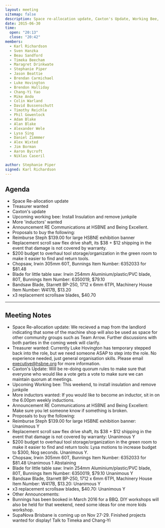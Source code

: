 ```yaml
---
layout: meeting
sitemap: false
description: Space re-allocation update, Caxton's Update, Working Bee, Treasurer Wanted
date: 2015-06-30
time:
  open: "20:13"
  close: "20:42"
members:
  - Karl Richardson
  - Sven Hanzka
  - Beau Sandford
  - Timeka Beecham
  - Maragret Drinkwate
  - Stephanie Piper
  - Jason Beattie
  - Brendan Carmichael
  - Luke Hovington
  - Brendon Halliday
  - Chang-Yi Yao
  - Mike Ando
  - Colin Warland
  - David Bussenschutt
  - Timothy Reichle
  - Phil Gowenlock
  - Adam Blake
  - Alan Blake
  - Alexander Wele
  - Lysa Sing
  - Daniel Zimmmer
  - Alex Wixted
  - Jim Borman 
  - Aaron Bycroft
  - Niklas Caseril

author: Stephanie Piper
signed: Karl Richardson
---
```


## Agenda

  - Space Re-allocation update
  - Treasurer wanted
  - Caxton's update
  - Upcoming working bee: Install Insulation and remove junkpile
  - More 'inductors' wanted
  - Announcement RE Communications at HSBNE and Being Excellent.
  - Proposals to buy the following:
  - Reimburse Steph $139.00 for large HSBNE exhibition banner 
  - Replacement scroll saw flex drive shaft, its $38 + $12 shipping in the event that damage is not covered by warranty.
  - $200 budget to overhaul tool storage/organization in the green room to make it easier to find and return tools. 
  - Chopsaw, Irwin 305mm 60T, Bunnings Item Number: 6352033 for $81.48 
  - Blade for little table saw: Irwin 254mm Aluminium/plastic/PVC blade, 80T, Bunnings Item Number: 6350019, $79.10 
  - Bandsaw Blade, Starrett BP-250, 1712 x 6mm 6TPI, Machinery House Item Number: W417B, $13.20  
  - x3 replacement scrollsaw blades, $40.70  

---

## Meeting Notes

  - Space Re-allocation update: We recieved a map from the landlord indicating that some of the machine shop will also be used as space for other community groups such as Team Arrow. Further discussions with both parties in the coming week will clarify. 
  - Treasurer wanted: Currently Luke Hovington has temporary stepped back into the role, but we need someone ASAP to step into the role.  No experience needed, just general organisation skills.  Please email executive@hsbne.org for more information. 
  - Caxton's Update:  Will be re-doing quorum rules to make sure that everyone who would like a vote gets a vote to make sure we can maintain quorum at meetings. 
  - Upcoming Working bee:  This weekend, to install insulation and remove junkpile
  - More inductors wanted:  If you would like to become an inductor, sit in on the 6.00pm weekly inductions. 
  - Announcement RE Communications at HSBNE and Being Excellent:  Make sure you let someone know if something is broken. 
  - Proposals to buy the following:
  - Reimburse Steph $139.00 for large HSBNE exhibition banner: Unanimous Y
  - Replacement scroll saw flex drive shaft, its $38 + $12 shipping in the event that damage is not covered by warranty: Unanimous Y
  - $200 budget to overhaul tool storage/organization in the green room to make it easier to find and return tools: Lysa motions to increase budget to $300, Nog seconds.  Unanimous Y.
  - Chopsaw, Irwin 305mm 60T, Bunnings Item Number: 6352033 for $81.48 Unanimous 1 Abstaining
  - Blade for little table saw: Irwin 254mm Aluminium/plastic/PVC blade, 80T, Bunnings Item Number: 6350019, $79.10 Unanimous Y
  - Bandsaw Blade, Starrett BP-250, 1712 x 6mm 6TPI, Machinery House Item Number: W417B, $13.20: Unanimous Y
  - x3 replacement scrollsaw blades, $40.70: Unanimous Y
  - Other Announcements:
  - Bunnings has been booked in March 2016 for a BBQ.  DIY workshops will also be held for that weekend, need some ideas for one more kids workshop. 
  - SupaNova Brisbane is coming up on Nov 27-29.  Finished projects wanted for display! Talk to Timeka and Chang-Yi
